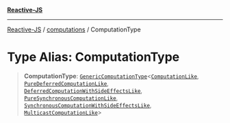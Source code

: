 [**Reactive-JS**](../../README.md)

***

[Reactive-JS](../../README.md) / [computations](../README.md) / ComputationType

# Type Alias: ComputationType

> **ComputationType**: [`GenericComputationType`](../interfaces/GenericComputationType.md)\<[`ComputationLike`](../interfaces/ComputationLike.md), [`PureDeferredComputationLike`](../interfaces/PureDeferredComputationLike.md), [`DeferredComputationWithSideEffectsLike`](../interfaces/DeferredComputationWithSideEffectsLike.md), [`PureSynchronousComputationLike`](../interfaces/PureSynchronousComputationLike.md), [`SynchronousComputationWithSideEffectsLike`](../interfaces/SynchronousComputationWithSideEffectsLike.md), [`MulticastComputationLike`](../interfaces/MulticastComputationLike.md)\>
